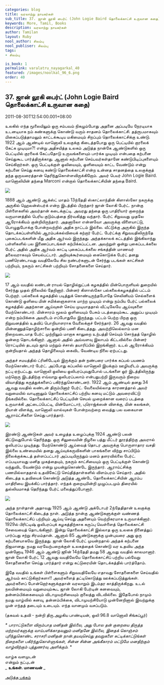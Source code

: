 ```yaml
---
categories: blog
title: வரலாற்று நாயகர்கள்
sub_title: 37. ஜான் லூகி பைர்ட் (John Logie Baird தொலைக்காட்சி உருவான கதை)
keywords: More, Tamil, Books
description: வரலாற்று நாயகர்கள்
author: Tamilan
layout: Ruby
nool_author: சிலம்பு
nool_publiser: சிலம்பு
tags:
- சிலம்பு

is_book: 1
permalink: varalatru_nayagarkal_40
featured: /images/noolkal_96_6.png
order: 40
---
```



## 37. ஜான் லூகி பைர்ட் (John Logie Baird தொலைக்காட்சி உருவான கதை)

2011-08-30T12:54:00.001+08:00

உலகில் எந்த மூலையிலும் ஒரு சம்பவம் நிகழும்போது அதனை அப்படியே நேரடியாக உடனடியாக நம் கண்களுக்கு கொண்டு வரும் சாதனம் தொலைக்காட்சி. தத்ரூபமாகவும் மிகைப்படுத்தாமலும் காட்டக்கூடிய மகிமையும் சிறப்பும் தொலைக்காட்சிக்கு உண்டு. 1922 ஆம் ஆண்டில் வானொலி உலகுக்கு கிடைத்தபோது ஒரு பெட்டியில் குரலைக் கேட்க முடியுமா?! என்று அதிசயித்த உலகம் அடுத்த நான்கே ஆண்டுகளில் ஒரு பெட்டியில் குரலைக் கேட்பதோடு உருவங்களையும் பார்க்க முடியும் என்பதை கற்பனை செய்துகூட பார்த்திருக்காது. ஆனால் கற்பனை செய்பவர்கள்தானே கண்டுபிடிப்புகளையும் செய்கிறார்கள். ஒரு பெட்டிக்குள் ஒலியையும், ஒளியையும் காட்ட வேண்டும் என்று கற்பனை செய்து கனவு கண்டு தொலைக்காட்சி என்ற உன்னத சாதனத்தை உலகுக்குத் தந்த ஒருவரைத்தான் தெரிந்துகொள்ளவிருக்கிறோம். அவர் பெயர் John Logie Baird. வானொலியின் தந்தை Marconi என்றால் தொலைக்காட்சியின் தந்தை Baird.

![](http://2.bp.blogspot.com/-O-EBdZVDyHg/TlxWxcAX8UI/AAAAAAAAA04/9SEneKZJrPI/s320/john_logie_baird_suit_and_tie.jpg)

1888 ஆம் ஆண்டு ஆக்ஸ்ட் மாதம் 13ந்தேதி ஸ்காட்லாந்தின் கிளாஸ்கோ நகருக்கு அருகில் ஹெலன்ஸ்பர்க் என்ற இடத்தில் பிறந்தார் ஜான் லோகி பேர்ட். நான்கு பிள்ளைகளில் அவர்தான் கடைக்குட்டி. அவரது தந்தை ஒரு பாதிரியார் குறைந்த வருமானத்தில் பெரிய குடும்பத்தை நிர்வகித்து வந்தார். பேர்ட் சிறுவயது முதலே ஆரோக்கியம் குன்றியிருந்தார். அதனாலோ என்னவோ அவருக்கு விளையாட்டு, பொழுதுபோக்கு போன்றவற்றில் அதிக நாட்டம் இல்லை. வீட்டுக்கு அருகில் இருந்த தொடக்கப்பள்ளியில் ஆரம்பக்கல்வியைக் கற்றார் பேர்ட். பேர்ட்க்கு சிறுவயதிலிருந்தே புகைப்படங்களின் மீது அதிக ஆர்வம் இருந்தது. அந்தக்காலக் கட்டத்தில் இங்கிலாந்து பள்ளிகளில் பல இணைப்பாடங்கள் கற்பிக்கப்பட்டன. அவற்றுள் ஒன்று புகைப்படக்கலை பேர்ட் அதில் அதிக ஆர்வம் காட்டி புகைப்படக்கலை சங்கத்தின் மாணவர் தலைவராகவும் செயல்பட்டார். அறிவுக்கூர்மையும் கைகொடுக்க பேர்ட் தனது பணிரெண்டாவது வயதிலேயே சில நண்பர்களுடன் சேர்ந்து படங்கள் காட்சிகள் பற்றியும், நகரும் காட்சிகள் பற்றியும் சோதனைகளை செய்தார்.

![](http://4.bp.blogspot.com/-T7fOh6xePSs/TlxW9IBoIII/AAAAAAAAA08/PcEdlFj_Gxk/s320/Frith.jpg)

17 ஆம் வயதில் லண்டன் ராயல் தொழில்நுட்பக் கழகத்தில் மின்பொருளியல் துறையில் சேர்ந்து முதல் நிலையில் தேறினார். பின்னர் கிளாஸ்கோ பல்கலைக்கழகத்தில் பட்டம் பெற்றார். பல்கலைக் கழகத்தில் படித்துக் கொண்டிருந்தபோதே செலினியம் செல்களைக் கொண்டு ஒளியை மின் சமிக்ஞைகளாக மாற்ற முடியும் என்று நம்பிய பேர்ட் பல்கலைக் கழகத்தில் அதற்கான ஆய்வுகள் செய்ய முடியாததால் வீட்டிலேயே ஆய்வுகளை மேற்கொண்டார். மின்சாரம் மூலம் ஒளியையும் பேசும் படத்தையும்கூட அனுப்ப முடியும் என்ற நம்பிக்கை அவரிடம் எப்போதுமே இருந்தது. பட்டம் பெற்ற பிறகு ஒரு நிறுவனத்தில் உதவிப் பொறியாளராக வேலைக்குச் சேர்ந்தார். 26 ஆவது வயதில் மின்னணுத்தொழிற்சாலை ஒன்றில் பணி கிடைத்தது. அவற்றிலெல்லாம் மன நிறைவடையாத பேர்ட் முற்றிலும் மாறாக காலுறை உற்பத்தி செய்யும் சொந்தத் தொழில் ஒன்றை தொடங்கினார். ஆனால் அதில் அவ்வளவு இலாபம் கிட்டவில்லை பின்னர் ரொட்டியில் தடவும் ஜாம் மற்றும் ச்சாஸ் தயாரிப்பில் இறங்கினார். உடல் ஆரோக்கியம் குன்றியதால் அந்தத் தொழிலையும் கைவிட வேண்டிய நிலை ஏற்பட்டது.

அந்தச் சமயத்தில் ட்ரினிடேடில் இருக்கும் தன் நண்பரை பார்க்க கப்பல் பயணம் மேற்கொண்டார் பேர்ட். அப்போது கப்பலில் வானொலி இயக்கும் ஊழியரிடம் அவருக்கு நட்பு ஏற்பட்டது. வானொலி ஒலியை ஒலிபரப்புவதுபோல் படங்களை ஓர் இடத்திலிருந்து மற்றொரு இடத்திற்கு எவ்வாறு ஒலிபரப்பலாம் என்பதுபற்றி இருவரும் நிறைய விவாதித்து கருத்துக்களைப் பகிர்ந்துகொண்டனர். 1922 ஆம் ஆண்டில் தனது 34 ஆவது வயதில் லண்டன் திரும்பினார் பேர்ட். வேலையில்லாத காரணத்தால் அவர் வறுமையில் வாடினாலும் தொலைக்காட்சிப் பற்றிய கனவு மட்டும் அவரைவிட்டு நீங்கவில்லை. தொலைக்காட்சிப் பெட்டியின் செயல் முறைக்கான வரைப் படத்தை உருவாக்கி அட்டைப்பெட்டி, மின்மோட்டார், புரொஜ்க்ஸன் விளக்கு, மின் கலங்கள், நியான் விளக்கு, வானொலி வால்வுகள் போன்றவற்றை வைத்து பல வகையான ஆராய்ட்சிகளை செய்து பார்த்தார்.

![](http://2.bp.blogspot.com/-qMUom8Z97qk/TlxXFvvWAZI/AAAAAAAAA1A/506D7bImx6U/s320/Sydenham.jpg)

இரண்டு ஆண்டுகள் அவர் உழைத்த உழைப்புக்கு 1924 ஆண்டு பலன் கிட்டுவதுபோல் தெரிந்தது. ஒரு சிலுவையின் நிழலை பத்து மீட்டர் தூரத்திற்கு அவரால் ஒலிபரப்ப முடிந்தது. மேற்கொண்டு ஆய்வைத் தொடர அவருக்கு பொருளாதார வசதி இல்லை உண்மையில் தனது ஆய்வுக்கருவிகளின் பாகங்களை விற்று சாப்பிடும் நிலைக்குக்கூடத் தள்ளப்பட்டார் அப்படியிருந்தும் மனம் தளரவில்லை பேர்ட். எப்படியாவது மனித முகத்தையும், நகரும் காட்சியையும் ஒரு பெட்டிக்குள் கொண்டு வந்துவிட வேண்டும் என்று முயன்றுகொண்டே இருந்தார். ஆராய்ட்சிக்கு பணமில்லாததால் உதவிகேட்டு செய்தித்தாள்களில் விளம்பரம் செய்தார். அதில் கிடைத்த உதவியைக் கொண்டு அடுத்த ஆண்டே தொலைக்காட்சியின் ஆரம்ப மாதிரியை இயக்கிப் பார்த்தார். எந்தக் குறையுமின்றி முழுப்படமும் திரையில் துல்லியமாகத் தெரிந்தது பேர்ட் மலைத்துப்போனார்.

![](http://3.bp.blogspot.com/-ymQJSkKl60Q/TlxYTYdxsXI/AAAAAAAAA1E/Eb52TR_WSAw/s1600/bairdjohnl.jpg)

அந்த நாள்தான் அதாவது 1925 ஆம் ஆண்டு அக்டோபர் 2ந்தேதிதான் உலகுக்கு தொலைக்காட்சி கிடைத்த நாள். அடுத்த நான்கு ஆண்டுகளுக்குள் வண்ணத் தொலைக்காட்சிப் பற்றியும் ஆய்வு செய்து அதனையும் வெற்றிகரமாக உருவாக்கினார். 1929ல் பிரிட்டிஷ் ஒலிபரப்புக் கழகத்திற்காக கருப்பு வெள்ளைத் தொலைக்காட்சி சேவையைத் தொடங்கினார். இன்று தொலைக்காட்சி இல்லாத ஒரு உலகை நினைத்துப் பார்ப்பது சற்று சிரமம்தான். ஆனால் 85 ஆண்டுகளுக்கு முன்புவரை அது ஒரு கற்பனையாகவே இருந்தது. ஜான் லோகி பேர்ட் முயன்றதால் அந்தக் கற்பனை நிஜமானது. நமது வரவேற்பறைக்குள் உலகத்தைக் கொண்டு வர உதவிய அந்த முன்னோடி 1946 ஆம் ஆண்டு ஜூன் 14ந்தேதி தமது 58 ஆவது வயதில் காலமானார். ஜான் லோகி பேர்ட் 12 ஆவது வயதிலேயே தொலைக்காட்சிப் பற்றிய பல்வேறு சோதனைகளை செய்து பார்த்தார் என்று கட்டுரையின் தொடக்கத்தில் பார்த்தோம்.

இதே வயதில் உங்கள் பிள்ளைகளும் சிறுவயதிலேயே எதாவது சோதனைகளை செய்வதில் ஆர்வம் காட்டுகிறார்களா!! அவர்களைத் தட்டிகொடுத்து ஊக்கப்படுத்துங்கள். அவர்களைப் போன்றொர்களுக்குதான் வரலாறும் இடம்தர காத்திருக்கிறது. உடல் நலமின்மையும் வறுமையும்கூட ஜான் லோகி பேர்டின் கனவையும், தன்னம்பிக்கையையும் விடாமுயற்சியையும் குலைத்து விடவில்லை. இதேபோல் நாமும் நமது வாழ்வில் கனவு, தன்னம்பிக்கை, விடாமுயற்சியோடு முன்னேறினால் இவற்றுக்கு முன் எந்தத் தடையும் உடையும். எந்த வானமும் வசப்படும்.

(தகவல் உதவி - நன்றி திரு.அழகிய பாண்டியன், ஒலி 96.8 வானொலி சிங்கப்பூர்)

_* _பாராட்டுகளை விரும்பாத மனிதன் இல்லை, அது போல தன் குறையை திருத்த மற்றவர்களுக்கு வாய்பளிக்காதவனும் மனிதனே இல்லை, இதைக் கொஞ்சம் புரிந்துகொண்ட சராசரி மனிதன் நான்.தயவுசெய்து தவறுகளை சுட்டிக்காட்டுங்கள் நிறைகளை பகிர்ந்துகொள்ளுங்கள், சின்ன சின்ன அங்கீகாரம் மட்டுமே மனதிற்கும் வாழ்விற்கும் புத்துணர்வு அளிக்கும்.__ *

வாழ்க வளமுடன்  
என்றும் நட்புடன்  
_ **உங்கள். மாணவன்** _

[அடுத்த பக்கம்](varalatru_nayagarkal_41)